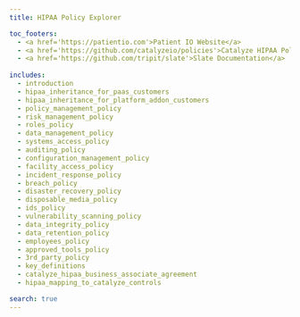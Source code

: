 ```yaml
---
title: HIPAA Policy Explorer

toc_footers:
  - <a href='https://patientio.com'>Patient IO Website</a>
  - <a href='https://github.com/catalyzeio/policies'>Catalyze HIPAA Policy Documentation</a>
  - <a href='https://github.com/tripit/slate'>Slate Documentation</a>
 
includes:
  - introduction
  - hipaa_inheritance_for_paas_customers
  - hipaa_inheritance_for_platform_addon_customers
  - policy_management_policy
  - risk_management_policy
  - roles_policy
  - data_management_policy
  - systems_access_policy
  - auditing_policy
  - configuration_management_policy
  - facility_access_policy
  - incident_response_policy
  - breach_policy
  - disaster_recovery_policy
  - disposable_media_policy
  - ids_policy
  - vulnerability_scanning_policy
  - data_integrity_policy
  - data_retention_policy
  - employees_policy
  - approved_tools_policy
  - 3rd_party_policy
  - key_definitions
  - catalyze_hipaa_business_associate_agreement
  - hipaa_mapping_to_catalyze_controls

search: true
---
```


